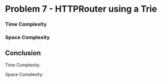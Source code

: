 # Problem 7 - HTTPRouter using a Trie



### Time Complexity



### Space Complexity



## Conclusion

Time Complexity: 

Space Complexity: 
